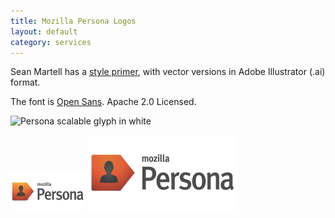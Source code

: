 ```yaml
---
title: Mozilla Persona Logos
layout: default
category: services
---
```


Sean Martell has a [style primer](http://people.mozilla.org/~smartell/persona/), with vector versions in Adobe Illustrator \(.ai\) format.

The font is [Open Sans](http://www.google.com/fonts/#UsePlace:use/Collection:Open+Sans).  Apache 2.0 Licensed.

![Persona scalable glyph in white](glyph-white.svg)

![120x60 persona logo](persona-120x60.png) ![120x60 persona logo](persona-ar21.svg)



